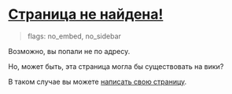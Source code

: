 # [Страница не найдена!](#not-found)

> flags: no_embed, no_sidebar

Возможно, вы попали не по адресу.

Но, может быть, эта страница могла бы существовать на вики?

В таком случае вы можете [написать свою страницу](https://github.com/KoolTechTricks/pages).
